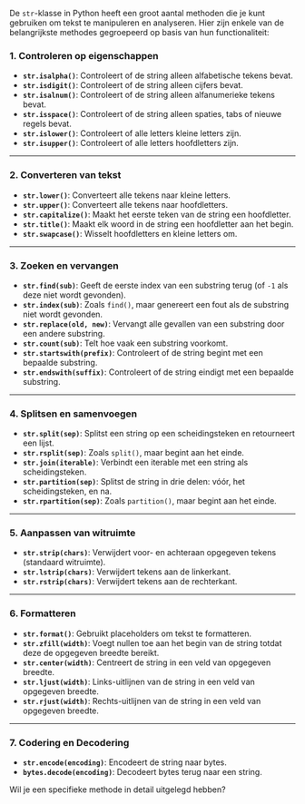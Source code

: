 De `str`-klasse in Python heeft een groot aantal methoden die je kunt gebruiken om tekst te manipuleren en analyseren.
Hier zijn enkele van de belangrijkste methodes gegroepeerd op basis van hun functionaliteit:

### 1. **Controleren op eigenschappen**

- **`str.isalpha()`**: Controleert of de string alleen alfabetische tekens bevat.
- **`str.isdigit()`**: Controleert of de string alleen cijfers bevat.
- **`str.isalnum()`**: Controleert of de string alleen alfanumerieke tekens bevat.
- **`str.isspace()`**: Controleert of de string alleen spaties, tabs of nieuwe regels bevat.
- **`str.islower()`**: Controleert of alle letters kleine letters zijn.
- **`str.isupper()`**: Controleert of alle letters hoofdletters zijn.

---

### 2. **Converteren van tekst**

- **`str.lower()`**: Converteert alle tekens naar kleine letters.
- **`str.upper()`**: Converteert alle tekens naar hoofdletters.
- **`str.capitalize()`**: Maakt het eerste teken van de string een hoofdletter.
- **`str.title()`**: Maakt elk woord in de string een hoofdletter aan het begin.
- **`str.swapcase()`**: Wisselt hoofdletters en kleine letters om.

---

### 3. **Zoeken en vervangen**

- **`str.find(sub)`**: Geeft de eerste index van een substring terug (of `-1` als deze niet wordt gevonden).
- **`str.index(sub)`**: Zoals `find()`, maar genereert een fout als de substring niet wordt gevonden.
- **`str.replace(old, new)`**: Vervangt alle gevallen van een substring door een andere substring.
- **`str.count(sub)`**: Telt hoe vaak een substring voorkomt.
- **`str.startswith(prefix)`**: Controleert of de string begint met een bepaalde substring.
- **`str.endswith(suffix)`**: Controleert of de string eindigt met een bepaalde substring.

---

### 4. **Splitsen en samenvoegen**

- **`str.split(sep)`**: Splitst een string op een scheidingsteken en retourneert een lijst.
- **`str.rsplit(sep)`**: Zoals `split()`, maar begint aan het einde.
- **`str.join(iterable)`**: Verbindt een iterable met een string als scheidingsteken.
- **`str.partition(sep)`**: Splitst de string in drie delen: vóór, het scheidingsteken, en na.
- **`str.rpartition(sep)`**: Zoals `partition()`, maar begint aan het einde.

---

### 5. **Aanpassen van witruimte**

- **`str.strip(chars)`**: Verwijdert voor- en achteraan opgegeven tekens (standaard witruimte).
- **`str.lstrip(chars)`**: Verwijdert tekens aan de linkerkant.
- **`str.rstrip(chars)`**: Verwijdert tekens aan de rechterkant.

---

### 6. **Formatteren**

- **`str.format()`**: Gebruikt placeholders om tekst te formatteren.
- **`str.zfill(width)`**: Voegt nullen toe aan het begin van de string totdat deze de opgegeven breedte bereikt.
- **`str.center(width)`**: Centreert de string in een veld van opgegeven breedte.
- **`str.ljust(width)`**: Links-uitlijnen van de string in een veld van opgegeven breedte.
- **`str.rjust(width)`**: Rechts-uitlijnen van de string in een veld van opgegeven breedte.

---

### 7. **Codering en Decodering**

- **`str.encode(encoding)`**: Encodeert de string naar bytes.
- **`bytes.decode(encoding)`**: Decodeert bytes terug naar een string.

Wil je een specifieke methode in detail uitgelegd hebben?